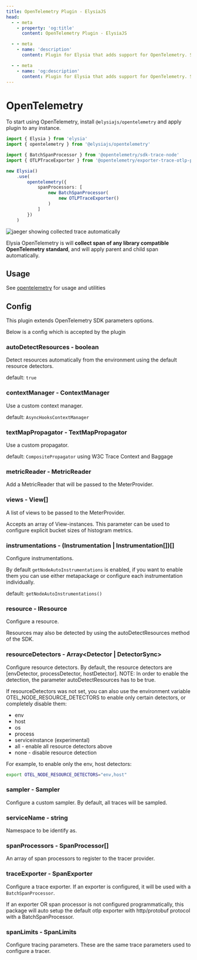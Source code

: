 ```yaml
---
title: OpenTelemetry Plugin - ElysiaJS
head:
  - - meta
    - property: 'og:title'
      content: OpenTelemetry Plugin - ElysiaJS

  - - meta
    - name: 'description'
      content: Plugin for Elysia that adds support for OpenTelemetry. Start by installing the plugin with "bun add @elysiajs/opentelemetry".

  - - meta
    - name: 'og:description'
      content: Plugin for Elysia that adds support for OpenTelemetry. Start by installing the plugin with "bun add @elysiajs/opentelemetry".
---
```


# OpenTelemetry

To start using OpenTelemetry, install `@elysiajs/opentelemetry` and apply plugin to any instance.

```typescript
import { Elysia } from 'elysia'
import { opentelemetry } from '@elysiajs/opentelemetry'

import { BatchSpanProcessor } from '@opentelemetry/sdk-trace-node'
import { OTLPTraceExporter } from '@opentelemetry/exporter-trace-otlp-proto'

new Elysia()
	.use(
		opentelemetry({
			spanProcessors: [
				new BatchSpanProcessor(
					new OTLPTraceExporter()
				)
			]
		})
	)
```

![jaeger showing collected trace automatically](/blog/elysia-11/jaeger.webp)

Elysia OpenTelemetry is will **collect span of any library compatible OpenTelemetry standard**, and will apply parent and child span automatically.

## Usage
See [opentelemetry](/recipe/opentelemetry) for usage and utilities

## Config
This plugin extends OpenTelemetry SDK parameters options.

Below is a config which is accepted by the plugin

### autoDetectResources - boolean
Detect resources automatically from the environment using the default resource detectors.

default: `true`

### contextManager - ContextManager
Use a custom context manager.

default: `AsyncHooksContextManager`

### textMapPropagator - TextMapPropagator
Use a custom propagator.

default: `CompositePropagator` using W3C Trace Context and Baggage

### metricReader - MetricReader
Add a MetricReader that will be passed to the MeterProvider.

### views - View[]
A list of views to be passed to the MeterProvider.

Accepts an array of View-instances. This parameter can be used to configure explicit bucket sizes of histogram metrics.

### instrumentations - (Instrumentation | Instrumentation[])[]
Configure instrumentations.

By default `getNodeAutoInstrumentations` is enabled, if you want to enable them you can use either metapackage or configure each instrumentation individually.

default: `getNodeAutoInstrumentations()`

### resource - IResource
Configure a resource.

Resources may also be detected by using the autoDetectResources method of the SDK.

### resourceDetectors - Array<Detector | DetectorSync>
Configure resource detectors. By default, the resource detectors are [envDetector, processDetector, hostDetector]. NOTE: In order to enable the detection, the parameter autoDetectResources has to be true.

If resourceDetectors was not set, you can also use the environment variable OTEL_NODE_RESOURCE_DETECTORS to enable only certain detectors, or completely disable them:

- env
- host
- os
- process
- serviceinstance (experimental)
- all - enable all resource detectors above
- none - disable resource detection

For example, to enable only the env, host detectors:

```bash
export OTEL_NODE_RESOURCE_DETECTORS="env,host"
```

### sampler - Sampler
Configure a custom sampler. By default, all traces will be sampled.

### serviceName - string
Namespace to be identify as.

### spanProcessors - SpanProcessor[]
An array of span processors to register to the tracer provider.

### traceExporter - SpanExporter
Configure a trace exporter. If an exporter is configured, it will be used with a `BatchSpanProcessor`.

If an exporter OR span processor is not configured programmatically, this package will auto setup the default otlp exporter with http/protobuf protocol with a BatchSpanProcessor.

### spanLimits - SpanLimits
Configure tracing parameters. These are the same trace parameters used to configure a tracer.
